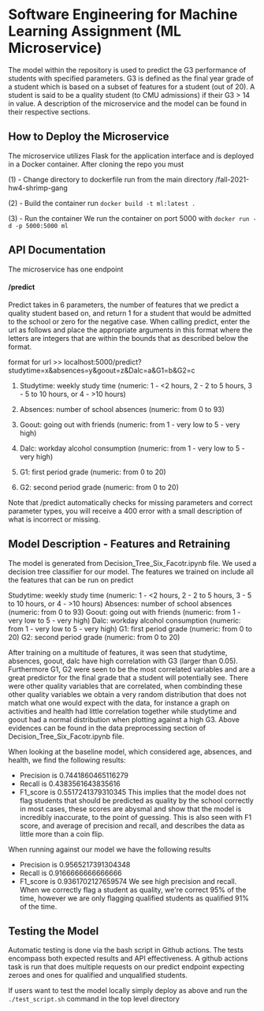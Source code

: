 # Software Engineering for Machine Learning Assignment (ML Microservice)

The model within the repository is used to predict the G3 performance of students with specified parameters. G3 is defined as the final year grade of a student which is based on a subset of features for a student (out of 20). A student is said to be a quality student (to CMU admissions) if their G3 > 14 in value. A description of the microservice and the model can be found in their respective sections. 

## How to Deploy the Microservice

The microservice utilizes Flask for the application interface and is deployed in a Docker container. After cloning the repo you must 

  (1) - Change directory to dockerfile
run <cd dockerfile> from the main directory /fall-2021-hw4-shrimp-gang

  (2) - Build the container
run `docker build -t ml:latest .`

  (3) - Run the container
We run the container on port 5000 with `docker run -d -p 5000:5000 ml`

## API Documentation
The microservice has one endpoint

#### /predict
  
Predict takes in 6 parameters, the number of features that we predict a quality student based on, and return 1 for a student that would be admitted to the school or zero for the negative case. When calling predict, enter the url as follows and place the appropriate arguments in this format where the letters are integers that are within the bounds that as described below the format.

format for url >>  localhost:5000/predict?studytime=x&absences=y&goout=z&Dalc=a&G1=b&G2=c

  1. Studytime: weekly study time (numeric: 1 - <2 hours, 2 - 2 to 5 hours, 3 - 5 to 10 hours, or 4 - >10 hours)

  2. Absences: number of school absences (numeric: from 0 to 93)

  3. Goout: going out with friends (numeric: from 1 - very low to 5 - very high)

  4. Dalc: workday alcohol consumption (numeric: from 1 - very low to 5 - very high)

  5. G1: first period grade (numeric: from 0 to 20)

  6. G2: second period grade (numeric: from 0 to 20)

Note that /predict automatically checks for missing parameters and correct parameter types, you will receive a 400 error with a small description of what is incorrect or missing.

## Model Description - Features and Retraining
The model is generated from Decision_Tree_Six_Facotr.ipynb file.
We used a decision tree classifier for our model. The features we trained on include all the features that can be run on predict

Studytime: weekly study time (numeric: 1 - <2 hours, 2 - 2 to 5 hours, 3 - 5 to 10 hours, or 4 - >10 hours)
Absences: number of school absences (numeric: from 0 to 93)
Goout: going out with friends (numeric: from 1 - very low to 5 - very high)
Dalc: workday alcohol consumption (numeric: from 1 - very low to 5 - very high)
G1: first period grade (numeric: from 0 to 20)
G2: second period grade (numeric: from 0 to 20)

After training on a multitude of features, it was seen that studytime, absences, goout, dalc have high correlation with G3 (larger than 0.05). Furthermore G1, G2 were seen to be the most correlated variables and are a great predictor for the final grade that a student will potentially see. There were other quality variables that are correlated, when combinding these other quality variables we obtain a very random distribution that does not match what one would expect with the data, for instance a graph on activities and health had little correlation together while studytime and goout had a normal distribution when plotting against a high G3. Above evidences can be found in the data preprocessing section of Decision_Tree_Six_Facotr.ipynb file.
  
When looking at the baseline model, which considered age, absences, and health, we find the following results:
  - Precision is  0.7441860465116279
  - Recall is  0.4383561643835616
  - F1_score is  0.5517241379310345
This implies that the model does not flag students that should be predicted as quality by the school correctly in most cases, these scores are abysmal and show that the model is incredibly inaccurate, to the point of guessing. This is also seen with F1 score, and average of precision and recall, and describes the data as little more than a coin flip.
  
When running against our model we have the following results
  - Precision is  0.9565217391304348
  - Recall is  0.9166666666666666
  - F1_score is  0.9361702127659574
We see high precision and recall. When we correctly flag a student as quality, we're correct 95% of the time, however we are only flagging qualified students as qualified 91% of the time.

## Testing the Model
Automatic testing is done via the bash script in Github actions. The tests encompass both expected results and API effectiveness. A github actions task is run that does multiple requests on our predict endpoint expecting zeroes and ones for qualified and unqualified students.
  
If users want to test the model locally simply deploy as above and run the `./test_script.sh` command in the top level directory
